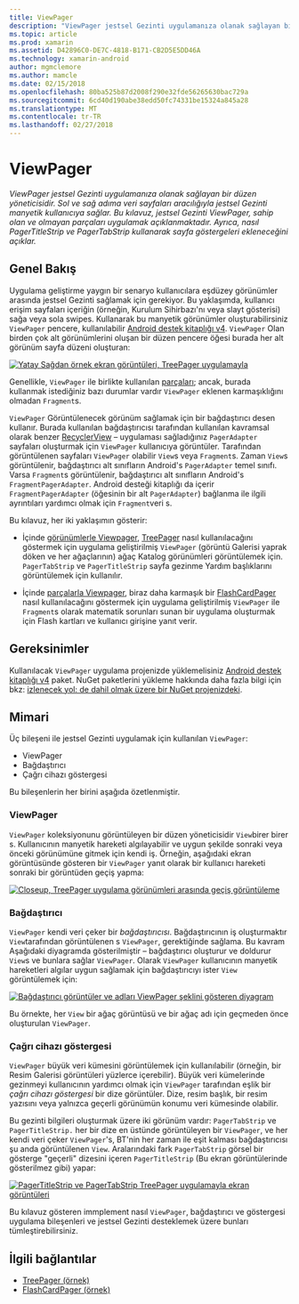 ```yaml
---
title: ViewPager
description: "ViewPager jestsel Gezinti uygulamanıza olanak sağlayan bir düzen yöneticisidir. Sol ve sağ adıma veri sayfaları aracılığıyla jestsel Gezinti manyetik kullanıcıya sağlar. Bu kılavuz, jestsel Gezinti ViewPager, sahip olan ve olmayan parçaları uygulamak açıklanmaktadır. Ayrıca, nasıl PagerTitleStrip ve PagerTabStrip kullanarak sayfa göstergeleri ekleneceğini açıklar."
ms.topic: article
ms.prod: xamarin
ms.assetid: D42896C0-DE7C-4818-B171-CB2D5E5DD46A
ms.technology: xamarin-android
author: mgmclemore
ms.author: mamcle
ms.date: 02/15/2018
ms.openlocfilehash: 80ba525b87d2008f290e32fde56265630bac729a
ms.sourcegitcommit: 6cd40d190abe38edd50fc74331be15324a845a28
ms.translationtype: MT
ms.contentlocale: tr-TR
ms.lasthandoff: 02/27/2018
---
```

# <a name="viewpager"></a>ViewPager

_ViewPager jestsel Gezinti uygulamanıza olanak sağlayan bir düzen yöneticisidir. Sol ve sağ adıma veri sayfaları aracılığıyla jestsel Gezinti manyetik kullanıcıya sağlar. Bu kılavuz, jestsel Gezinti ViewPager, sahip olan ve olmayan parçaları uygulamak açıklanmaktadır. Ayrıca, nasıl PagerTitleStrip ve PagerTabStrip kullanarak sayfa göstergeleri ekleneceğini açıklar._

<a name="overview" />
 
## <a name="overview"></a>Genel Bakış

Uygulama geliştirme yaygın bir senaryo kullanıcılara eşdüzey görünümler arasında jestsel Gezinti sağlamak için gerekiyor. Bu yaklaşımda, kullanıcı erişim sayfaları içeriğin (örneğin, Kurulum Sihirbazı'nı veya slayt gösterisi) sağa veya sola swipes. Kullanarak bu manyetik görünümler oluşturabilirsiniz `ViewPager` pencere, kullanılabilir [Android destek kitaplığı v4](https://www.nuget.org/packages/Xamarin.Android.Support.v4/). `ViewPager` Olan birden çok alt görünümlerini oluşan bir düzen pencere öğesi burada her alt görünüm sayfa düzeni oluşturan: 

[![Yatay Sağdan örnek ekran görüntüleri, TreePager uygulamayla](images/01-intro-sml.png)](images/01-intro.png)

Genellikle, `ViewPager` ile birlikte kullanılan [parçaları](https://developer.xamarin.com/guides/android/platform_features/fragments/); ancak, burada kullanmak istediğiniz bazı durumlar vardır `ViewPager` eklenen karmaşıklığını olmadan `Fragment`s.

`ViewPager` Görüntülenecek görünüm sağlamak için bir bağdaştırıcı desen kullanır. Burada kullanılan bağdaştırıcısı tarafından kullanılan kavramsal olarak benzer [RecyclerView](~/android/user-interface/layouts/recycler-view/index.md) &ndash; uygulaması sağladığınız `PagerAdapter` sayfaları oluşturmak için `ViewPager` kullanıcıya görüntüler. Tarafından görüntülenen sayfaları `ViewPager` olabilir `View`s veya `Fragment`s. Zaman `View`s görüntülenir, bağdaştırıcı alt sınıfların Android's `PagerAdapter` temel sınıfı. Varsa `Fragment`s görüntülenir, bağdaştırıcı alt sınıfların Android's `FragmentPagerAdapter`. Android desteği kitaplığı da içerir `FragmentPagerAdapter` (öğesinin bir alt `PagerAdapter`) bağlanma ile ilgili ayrıntıları yardımcı olmak için `Fragment`veri s. 

Bu kılavuz, her iki yaklaşımın gösterir: 

-   İçinde [görünümlerle Viewpager](~/android/user-interface/controls/view-pager/viewpager-and-views.md), [TreePager](https://developer.xamarin.com/samples/monodroid/UserInterface/TreePager/) nasıl kullanılacağını göstermek için uygulama geliştirilmiş `ViewPager` (görüntü Galerisi yaprak döken ve her ağaçlarının) ağaç Katalog görünümleri görüntülemek için. 
    `PagerTabStrip`  ve `PagerTitleStrip` sayfa gezinme Yardım başlıklarını görüntülemek için kullanılır.

-   İçinde [parçalarla Viewpager](~/android/user-interface/controls/view-pager/viewpager-and-fragments.md), biraz daha karmaşık bir [FlashCardPager](https://developer.xamarin.com/samples/monodroid/UserInterface/TreePager/) nasıl kullanılacağını göstermek için uygulama geliştirilmiş `ViewPager` ile `Fragment`s olarak matematik sorunları sunan bir uygulama oluşturmak için Flash kartları ve kullanıcı girişine yanıt verir. 

<a name="requirements" />

## <a name="requirements"></a>Gereksinimler

Kullanılacak `ViewPager` uygulama projenizde yüklemelisiniz [Android destek kitaplığı v4](https://www.nuget.org/packages/Xamarin.Android.Support.v4/) paket. NuGet paketlerini yükleme hakkında daha fazla bilgi için bkz: [izlenecek yol: de dahil olmak üzere bir NuGet projenizdeki](https://docs.microsoft.com/visualstudio/mac/nuget-walkthrough). 

<a name="architecture" />
 
## <a name="architecture"></a>Mimari

Üç bileşeni ile jestsel Gezinti uygulamak için kullanılan `ViewPager`:

-   ViewPager
-   Bağdaştırıcı
-   Çağrı cihazı göstergesi

Bu bileşenlerin her birini aşağıda özetlenmiştir.


<a name="viewpager" />

### <a name="viewpager"></a>ViewPager

`ViewPager` koleksiyonunu görüntüleyen bir düzen yöneticisidir `View`birer birer s. Kullanıcının manyetik hareketi algılayabilir ve uygun şekilde sonraki veya önceki görünümüne gitmek için kendi iş. Örneğin, aşağıdaki ekran görüntüsünde gösteren bir `ViewPager` yanıt olarak bir kullanıcı hareketi sonraki bir görüntüden geçiş yapma: 

[![Closeup, TreePager uygulama görünümleri arasında geçiş görüntüleme](images/02-transition-sml.png)](images/02-transition.png)


<a name="adapter" />

### <a name="adapter"></a>Bağdaştırıcı

`ViewPager` kendi veri çeker bir *bağdaştırıcısı*. Bağdaştırıcının iş oluşturmaktır `View`tarafından görüntülenen s `ViewPager`, gerektiğinde sağlama. Bu kavram Aşağıdaki diyagramda gösterilmiştir &ndash; bağdaştırıcı oluşturur ve doldurur `View`s ve bunlara sağlar `ViewPager`. Olarak `ViewPager` kullanıcının manyetik hareketleri algılar uygun sağlamak için bağdaştırıcıyı ister `View` görüntülemek için: 

[![Bağdaştırıcı görüntüler ve adları ViewPager şeklini gösteren diyagram](images/03-adapter-sml.png)](images/03-adapter.png)

Bu örnekte, her `View` bir ağaç görüntüsü ve bir ağaç adı için geçmeden önce oluşturulan `ViewPager`. 


<a name="indicator" />

### <a name="pager-indicator"></a>Çağrı cihazı göstergesi

`ViewPager` büyük veri kümesini görüntülemek için kullanılabilir (örneğin, bir Resim Galerisi görüntüleri yüzlerce içerebilir). Büyük veri kümelerinde gezinmeyi kullanıcının yardımcı olmak için `ViewPager` tarafından eşlik bir *çağrı cihazı göstergesi* bir dize görüntüler. Dize, resim başlık, bir resim yazısını veya yalnızca geçerli görünümün konumu veri kümesinde olabilir. 

Bu gezinti bilgileri oluşturmak üzere iki görünüm vardır: `PagerTabStrip` ve `PagerTitleStrip.` her bir dize en üstünde görüntüleyen bir `ViewPager`, ve her kendi veri çeker `ViewPager`'s, BT'nin her zaman ile eşit kalması bağdaştırıcısı şu anda görüntülenen `View`. Aralarındaki fark `PagerTabStrip` görsel bir gösterge "geçerli" dizesini içeren `PagerTitleStrip` (Bu ekran görüntülerinde gösterilmez gibi) yapar: 

[![PagerTitleStrip ve PagerTabStrip TreePager uygulamayla ekran görüntüleri](images/04-comparison-sml.png)](images/04-comparison.png)

Bu kılavuz gösteren immplement nasıl `ViewPager`, bağdaştırıcı ve göstergesi uygulama bileşenleri ve jestsel Gezinti desteklemek üzere bunları tümleştirebilirsiniz. 



## <a name="related-links"></a>İlgili bağlantılar

- [TreePager (örnek)](https://developer.xamarin.com/samples/monodroid/UserInterface/TreePager)
- [FlashCardPager (örnek)](https://developer.xamarin.com/samples/monodroid/UserInterface/FlashCardPager)
